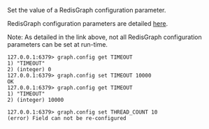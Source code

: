 Set the value of a RedisGraph configuration parameter.

RedisGraph configuration parameters are detailed [here](/docs/stack/graph/configuration).

Note: As detailed in the link above, not all RedisGraph configuration parameters can be set at run-time.

```
127.0.0.1:6379> graph.config get TIMEOUT
1) "TIMEOUT"
2) (integer) 0
127.0.0.1:6379> graph.config set TIMEOUT 10000
OK
127.0.0.1:6379> graph.config get TIMEOUT
1) "TIMEOUT"
2) (integer) 10000
```

```
127.0.0.1:6379> graph.config set THREAD_COUNT 10
(error) Field can not be re-configured
```
